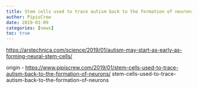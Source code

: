 ```yaml
---
title: Stem cells used to trace autism back to the formation of neurons
author: PipisCrew
date: 2019-01-09
categories: [news]
toc: true
---
```


https://arstechnica.com/science/2019/01/autism-may-start-as-early-as-forming-neural-stem-cells/

origin - https://www.pipiscrew.com/2019/01/stem-cells-used-to-trace-autism-back-to-the-formation-of-neurons/ stem-cells-used-to-trace-autism-back-to-the-formation-of-neurons